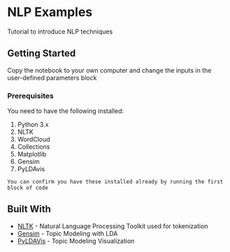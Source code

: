 # NLP Examples

Tutorial to introduce NLP techniques

## Getting Started

Copy the notebook to your own computer and change the inputs in the user-defined parameters block

### Prerequisites

You need to have the following installed:
1. Python 3.x
2. NLTK
3. WordCloud
4. Collections
5. Matplotlib
6. Gensim
7. PyLDAvis

```
You can confirm you have these installed already by running the first block of code
```


## Built With

* [NLTK](https://www.nltk.org/) - Natural Language Processing Toolkit used for tokenization
* [Gensim](https://github.com/RaRe-Technologies/gensim) - Topic Modeling with LDA
* [PyLDAVis](https://github.com/bmabey/pyLDAvis/blob/master/notebooks/Gensim%20Newsgroup.ipynb) - Topic Modeling Visualization



